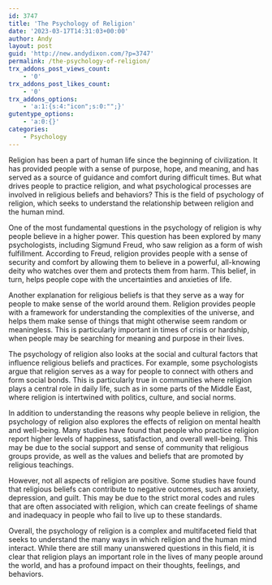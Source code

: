```yaml
---
id: 3747
title: 'The Psychology of Religion'
date: '2023-03-17T14:31:03+00:00'
author: Andy
layout: post
guid: 'http://new.andydixon.com/?p=3747'
permalink: /the-psychology-of-religion/
trx_addons_post_views_count:
    - '0'
trx_addons_post_likes_count:
    - '0'
trx_addons_options:
    - 'a:1:{s:4:"icon";s:0:"";}'
gutentype_options:
    - 'a:0:{}'
categories:
    - Psychology
---
```


Religion has been a part of human life since the beginning of civilization. It has provided people with a sense of purpose, hope, and meaning, and has served as a source of guidance and comfort during difficult times. But what drives people to practice religion, and what psychological processes are involved in religious beliefs and behaviors? This is the field of psychology of religion, which seeks to understand the relationship between religion and the human mind.

One of the most fundamental questions in the psychology of religion is why people believe in a higher power. This question has been explored by many psychologists, including Sigmund Freud, who saw religion as a form of wish fulfillment. According to Freud, religion provides people with a sense of security and comfort by allowing them to believe in a powerful, all-knowing deity who watches over them and protects them from harm. This belief, in turn, helps people cope with the uncertainties and anxieties of life.

Another explanation for religious beliefs is that they serve as a way for people to make sense of the world around them. Religion provides people with a framework for understanding the complexities of the universe, and helps them make sense of things that might otherwise seem random or meaningless. This is particularly important in times of crisis or hardship, when people may be searching for meaning and purpose in their lives.

The psychology of religion also looks at the social and cultural factors that influence religious beliefs and practices. For example, some psychologists argue that religion serves as a way for people to connect with others and form social bonds. This is particularly true in communities where religion plays a central role in daily life, such as in some parts of the Middle East, where religion is intertwined with politics, culture, and social norms.

In addition to understanding the reasons why people believe in religion, the psychology of religion also explores the effects of religion on mental health and well-being. Many studies have found that people who practice religion report higher levels of happiness, satisfaction, and overall well-being. This may be due to the social support and sense of community that religious groups provide, as well as the values and beliefs that are promoted by religious teachings.

However, not all aspects of religion are positive. Some studies have found that religious beliefs can contribute to negative outcomes, such as anxiety, depression, and guilt. This may be due to the strict moral codes and rules that are often associated with religion, which can create feelings of shame and inadequacy in people who fail to live up to these standards.

Overall, the psychology of religion is a complex and multifaceted field that seeks to understand the many ways in which religion and the human mind interact. While there are still many unanswered questions in this field, it is clear that religion plays an important role in the lives of many people around the world, and has a profound impact on their thoughts, feelings, and behaviors.
